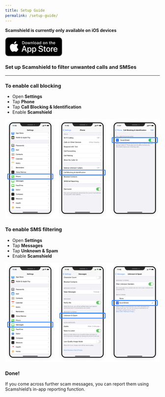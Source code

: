 ```yaml
---
title: Setup Guide
permalink: /setup-guide/
---
```

**Scamshield is currently only available on iOS devices**

<a href="https://apps.apple.com/sg/app/scamshield/id1497144087" alt="Apple App Store link"><img src="/images/applestore.png" style="width:186px" /></a>

### Set up Scamshield to filter unwanted calls and SMSes
---
### To enable call blocking
*  Open **Settings**
*  Tap **Phone**
*  Tap **Call Blocking & Identification**
*  Enable **Scamshield**

![](/images/setup-guide1.png)


### To enable SMS filtering
* Open **Settings**
* Tap **Messages**
* Tap **Unknown & Spam**
* Enable **Scamshield**

![](/images/setup-guide2.png)

### Done!
If you come across further scam messages, you can report them using Scamshield’s in-app reporting function.
